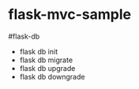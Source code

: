 # flask-mvc-sample

#flask-db

- flask db init
- flask db migrate
- flask db upgrade
- flask db downgrade